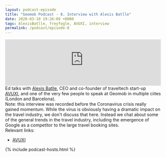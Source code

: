 ```yaml
--- 
layout: podcast-episode
title: "Geomob Podcast - 8. Interview with Alexis Batlle"
date: 2020-03-10 19:26:09 +0000
tags: AlexisBatlle, freyfogle, AVUXI, interview
permalink: /podcast/episode-8
---
```


<iframe class="castos-iframe-player" src="https://5e2e9055a029d5-78101471.castos.com/player/163831" frameborder="0" scrolling="no" width="100%" height="150"></iframe>

<div class="pt20">
Ed talks with <a href="https://twitter.com/AlexisBatlle">Alexis Batlle</a>, CEO and co-founder of traveltech start-up <a href="https://www.avuxi.com">AVUXI</a>, and one of the very few people to speak at Geomob in multiple ciites (London and Barcelona).
</div>
<div class="pt20">
Note: this interview was recorded before the Coronavirus crisis really
gained momentum. While the virus is obviously having a dramatic impact on the
travel industry, we don't discuss that here. Instead we chat about some of the general trends in the travel industry, including the emergence of Google as a
competitor to the large travel booking sites.
</div>

<div class="pt20">
  Relevant links:
  <ul>
    <li class="pt10"><a href="https://www.avuxi.com">AVUXI</a></li>
  </ul>  
</div>

{% include podcast-hosts.html %}




